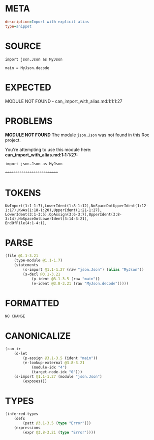 # META
~~~ini
description=Import with explicit alias
type=snippet
~~~
# SOURCE
~~~roc
import json.Json as MyJson

main = MyJson.decode
~~~
# EXPECTED
MODULE NOT FOUND - can_import_with_alias.md:1:1:1:27
# PROBLEMS
**MODULE NOT FOUND**
The module `json.Json` was not found in this Roc project.

You're attempting to use this module here:
**can_import_with_alias.md:1:1:1:27:**
```roc
import json.Json as MyJson
```
^^^^^^^^^^^^^^^^^^^^^^^^^^


# TOKENS
~~~zig
KwImport(1:1-1:7),LowerIdent(1:8-1:12),NoSpaceDotUpperIdent(1:12-1:17),KwAs(1:18-1:20),UpperIdent(1:21-1:27),
LowerIdent(3:1-3:5),OpAssign(3:6-3:7),UpperIdent(3:8-3:14),NoSpaceDotLowerIdent(3:14-3:21),
EndOfFile(4:1-4:1),
~~~
# PARSE
~~~clojure
(file @1.1-3.21
	(type-module @1.1-1.7)
	(statements
		(s-import @1.1-1.27 (raw "json.Json") (alias "MyJson"))
		(s-decl @3.1-3.21
			(p-ident @3.1-3.5 (raw "main"))
			(e-ident @3.8-3.21 (raw "MyJson.decode")))))
~~~
# FORMATTED
~~~roc
NO CHANGE
~~~
# CANONICALIZE
~~~clojure
(can-ir
	(d-let
		(p-assign @3.1-3.5 (ident "main"))
		(e-lookup-external @3.8-3.21
			(module-idx "4")
			(target-node-idx "0")))
	(s-import @1.1-1.27 (module "json.Json")
		(exposes)))
~~~
# TYPES
~~~clojure
(inferred-types
	(defs
		(patt @3.1-3.5 (type "Error")))
	(expressions
		(expr @3.8-3.21 (type "Error"))))
~~~
